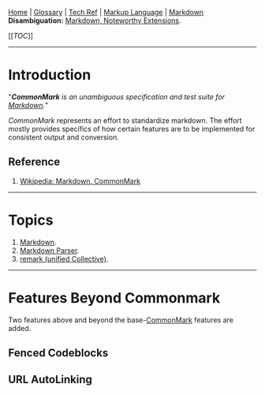 [Home](/Slalom-LLC/Slalom-Consulting) | [Glossary](/Glossary) | [Tech Ref](/Tech-Ref) | [Markup Language](/Tech-Ref/Software-Development/Markup-Language) | [Markdown](/Tech-Ref/Software-Development/Markup-Language/Markdown)
**Disambiguation:** [Markdown, Noteworthy Extensions](/Tech-Ref/Software-Development/Markup-Language/Markdown#noteworthy-extensions).

[[_TOC_]]

---
# Introduction
"_***CommonMark*** is an unambiguous specification and test suite for [Markdown](/Tech-Ref/Software-Development/Markup-Language/Markdown)._"

_CommonMark_ represents an effort to standardize markdown. The effort mostly provides specifics of how certain features are to be implemented for consistent output and conversion.

## Reference
1. [Wikipedia: Markdown, CommonMark](https://en.wikipedia.org/wiki/Markdown)

---
# Topics
1. [Markdown](/Tech-Ref/Software-Development/Markup-Language/Markdown).
1. [Markdown Parser](/Tech-Ref/Software-Development/Markup-Language/Markdown/Markdown-Parser).
1. [remark (unified Collective)](/Tech-Ref/Software-Development/JavaScript/Node.js/unified/remark).

---
# Features Beyond Commonmark
Two features above and beyond the base-[CommonMark](/Tech-Ref/Software-Development/Markup-Language/Markdown/CommonMark) features are added.

## Fenced Codeblocks

## URL AutoLinking

